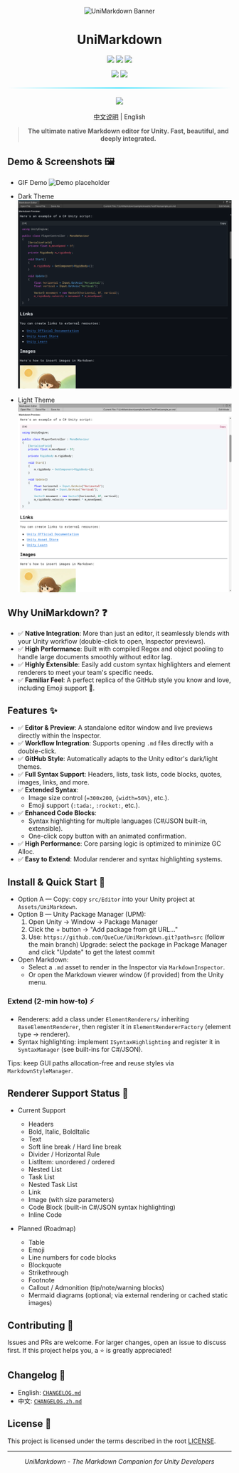 <div align="center">

![UniMarkdown Banner](https://capsule-render.vercel.app/api?type=waving&color=gradient&height=120&text=UniMarkdown&fontAlign=50&fontAlignY=35&fontSize=40&animation=fadeIn)

# UniMarkdown
<p>
  <img src="https://img.shields.io/badge/Unity-2021.3%2B-4ecdc4?style=for-the-badge&logo=unity&logoColor=white&labelColor=1a1a2e"/>
  <img src="https://img.shields.io/badge/Editor-Extension-ff6b6b?style=for-the-badge&logo=unity&logoColor=white&labelColor=1a1a2e"/>
    <a href="LICENSE"><img src="https://img.shields.io/badge/License-MIT-yellow?style=for-the-badge&logoColor=white&labelColor=1a1a2e"/></a>
</p>
<p>
  <img src="https://img.shields.io/badge/C%23-Editor%20Tools-7289da?style=for-the-badge&logo=.Net&logoColor=white&labelColor=1a1a2e"/>
  <a href="https://unity.com"><img src="https://img.shields.io/badge/Made%20with-Unity-07c160?style=for-the-badge&logo=unity&logoColor=white&labelColor=1a1a2e"/></a>
</p>

<div align="center">
  <div style="width: 100%; height: 2px; margin: 20px 0; background: linear-gradient(90deg, transparent, #00d9ff, transparent);"></div>
</div>

<div align="center">
  <a href="#-quick-start" style="text-decoration: none;">
    <img src="https://img.shields.io/badge/Quick%20Start-Get%20Started%20Now-00d9ff?style=for-the-badge&logo=rocket&logoColor=white&labelColor=1a1a2e">
  </a>
</div>

<p/>
<p/>

[中文说明](./README.zh.md) | English

> **The ultimate native Markdown editor for Unity. Fast, beautiful, and deeply integrated.**

</div>

<!-- Dynamic badges (uncomment and replace OWNER/REPO after publishing)
[![Stars](https://img.shields.io/github/stars/OWNER/REPO?style=social)](https://github.com/OWNER/REPO/stargazers)
[![Issues](https://img.shields.io/github/issues/OWNER/REPO)](https://github.com/OWNER/REPO/issues)
[![Last Commit](https://img.shields.io/github/last-commit/OWNER/REPO)](https://github.com/OWNER/REPO/commits)
[![Release](https://img.shields.io/github/v/release/OWNER/REPO)](https://github.com/OWNER/REPO/releases)
-->

## Demo & Screenshots 🖼️

- GIF Demo
![Demo placeholder](image/preview.gif)
<div>
<p/>

- Dark Theme
![Preview dark placeholder](image/preview-dark.png)
<p/>

- Light Theme
![Preview light placeholder](image/preview-light.png)
</div>

## Why UniMarkdown? ❓

-   ✅ **Native Integration**: More than just an editor, it seamlessly blends with your Unity workflow (double-click to open, Inspector previews).
-   ✅ **High Performance**: Built with compiled Regex and object pooling to handle large documents smoothly without editor lag.
-   ✅ **Highly Extensible**: Easily add custom syntax highlighters and element renderers to meet your team's specific needs.
-   ✅ **Familiar Feel**: A perfect replica of the GitHub style you know and love, including Emoji support 🎉.


## Features ✨

-   ✅ **Editor & Preview**: A standalone editor window and live previews directly within the Inspector.
-   ✅ **Workflow Integration**: Supports opening `.md` files directly with a double-click.
-   ✅ **GitHub Style**: Automatically adapts to the Unity editor's dark/light themes.
-   ✅ **Full Syntax Support**: Headers, lists, task lists, code blocks, quotes, images, links, and more.
-   ✅ **Extended Syntax**:
    -   Image size control (`=300x200`, `{width=50%}`, etc.).
    -   Emoji support (`:tada:`, `:rocket:`, etc.).
-   ✅ **Enhanced Code Blocks**:
    -   Syntax highlighting for multiple languages (C#/JSON built-in, extensible).
    -   One-click copy button with an animated confirmation.
-   ✅ **High Performance**: Core parsing logic is optimized to minimize GC Alloc.
-   ✅ **Easy to Extend**: Modular renderer and syntax highlighting systems.


## Install & Quick Start 🚀

-   Option A — Copy: copy `src/Editor` into your Unity project at `Assets/UniMarkdown`.
-   Option B — Unity Package Manager (UPM):
    1. Open Unity → Window → Package Manager
    2. Click the + button → "Add package from git URL..."
    3. Use: `https://github.com/QueCue/UniMarkdown.git?path=src` (follow the main branch)
    Upgrade: select the package in Package Manager and click "Update" to get the latest commit
-   Open Markdown:
    -   Select a `.md` asset to render in the Inspector via `MarkdownInspector`.
    -   Or open the Markdown viewer window (if provided) from the Unity menu.

### Extend (2-min how-to) ⚡

-   Renderers: add a class under `ElementRenderers/` inheriting `BaseElementRenderer`, then register it in `ElementRendererFactory` (element type → renderer).
-   Syntax highlighting: implement `ISyntaxHighlighting` and register it in `SyntaxManager` (see built-ins for C#/JSON).

Tips: keep GUI paths allocation-free and reuse styles via `MarkdownStyleManager`.

## Renderer Support Status 🎯

- Current Support
  - Headers
  - Bold, Italic, BoldItalic
  - Text
  - Soft line break / Hard line break
  - Divider / Horizontal Rule
  - ListItem: unordered / ordered
  - Nested List
  - Task List
  - Nested Task List
  - Link
  - Image (with size parameters)
  - Code Block (built-in C#/JSON syntax highlighting)
  - Inline Code

- Planned (Roadmap)
  - Table
  - Emoji
  - Line numbers for code blocks
  - Blockquote
  - Strikethrough
  - Footnote
  - Callout / Admonition (tip/note/warning blocks)
  - Mermaid diagrams (optional; via external rendering or cached static images)


## Contributing 🤝

Issues and PRs are welcome. For larger changes, open an issue to discuss first. If this project helps you, a ⭐️ is greatly appreciated!


## Changelog 📝

- English: [`CHANGELOG.md`](./CHANGELOG.md)
- 中文: [`CHANGELOG.zh.md`](./CHANGELOG.zh.md)


## License 📄

This project is licensed under the terms described in the root [LICENSE](LICENSE).

---

<div align="center">

*UniMarkdown - The Markdown Companion for Unity Developers*

</div>
